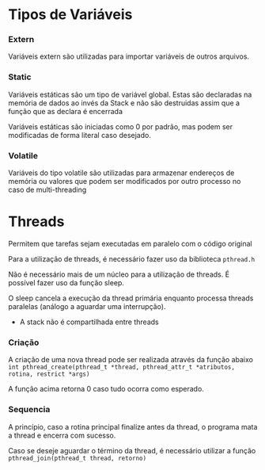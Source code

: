 # Tipos de Variáveis

### Extern

Variáveis extern são utilizadas para importar variáveis de outros arquivos.

### Static

Variáveis estáticas são um tipo de variável global. Estas são declaradas na memória de dados ao invés da Stack e não são destruidas assim que a função que as declara é encerrada

Variáveis estáticas são iniciadas como 0 por padrão, mas podem ser modificadas de forma literal caso desejado.


### Volatile

Variáveis do tipo volatile são utilizadas para armazenar endereços de memória ou valores que podem ser modificados por outro processo no caso de multi-threading


# Threads

Permitem que tarefas sejam executadas em paralelo com o código original

Para a utilização de threads, é necessário fazer uso da biblioteca `pthread.h`

Não é necessário mais de um núcleo para a utilização de threads. É possível fazer uso da função sleep.

O sleep cancela a execução da thread primária enquanto processa threads paralelas (análogo a aguardar uma interrupção).

* A stack não é compartilhada entre threads


### Criação

A criação de uma nova thread pode ser realizada através da função abaixo
`int pthread_create(pthread_t *thread, pthread_attr_t *atributos, rotina, restrict *args)`

A função acima retorna 0 caso tudo ocorra como esperado.

### Sequencia

A princípio, caso a rotina principal finalize antes da thread, o programa mata a thread e encerra com sucesso.

Caso se deseje aguardar o término da thread, é necessário utilizar a função `pthread_join(pthread_t thread, retorno)`
